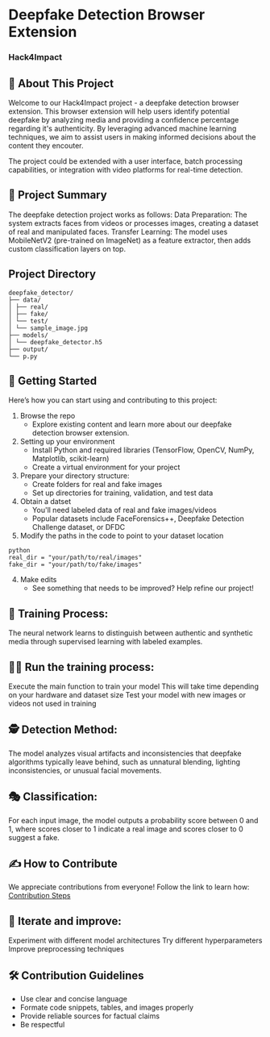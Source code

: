
# Deepfake Detection Browser Extension
### Hack4Impact

## 📖 About This Project
Welcome to our Hack4Impact project - a deepfake detection browser extension. This browser extension will help users identify potential deepfake by analyzing media and providing a confidence percentage regarding it's authenticity. By leveraging advanced machine learning techniques, we aim to assist users in making informed decisions about the content they encouter.

The project could be extended with a user interface, batch processing capabilities, or integration with video platforms for real-time detection.

## 📜 Project Summary
The deepfake detection project works as follows:
Data Preparation: The system extracts faces from videos or processes images, creating a dataset of real and manipulated faces.
Transfer Learning: The model uses MobileNetV2 (pre-trained on ImageNet) as a feature extractor, then adds custom classification layers on top.

## Project Directory

```
deepfake_detector/
├── data/
│ ├── real/
│ ├── fake/
│ └── test/
│ └── sample_image.jpg
├── models/
│ └── deepfake_detector.h5
├── output/
└── p.py
```

## 🚀 Getting Started
Here’s how you can start using and contributing to this project:
1. Browse the repo
    - Explore existing content and learn more about our deepfake detection browser extension.
2. Setting up your environment
    - Install Python and required libraries (TensorFlow, OpenCV, NumPy, Matplotlib, scikit-learn)
    - Create a virtual environment for your project
3. Prepare your directory structure:
    - Create folders for real and fake images
    - Set up directories for training, validation, and test data
3. Obtain a datset 
    - You'll need labeled data of real and fake images/videos
    - Popular datasets include FaceForensics++, Deepfake Detection Challenge dataset, or DFDC
4. Modify the paths in the code to point to your dataset location
```
python
real_dir = "your/path/to/real/images"
fake_dir = "your/path/to/fake/images"
```
4. Make edits 
    - See something that needs to be improved? Help refine our project!

## 👟 Training Process:
The neural network learns to distinguish between authentic and synthetic media through supervised learning with labeled examples.

## 🏃‍♀️ Run the training process:
Execute the main function to train your model
This will take time depending on your hardware and dataset size
Test your model with new images or videos not used in training

## 🕵️ Detection Method: 
The model analyzes visual artifacts and inconsistencies that deepfake algorithms typically leave behind, such as unnatural blending, lighting inconsistencies, or unusual facial movements.

## 🎭 Classification: 
For each input image, the model outputs a probability score between 0 and 1, where scores closer to 1 indicate a real image and scores closer to 0 suggest a fake.

## ✍️ How to Contribute
We appreciate contributions from everyone! Follow the link to learn how: <br>
[Contribution Steps](./CONTRIBUTING.md#SubmittingChanges)


## 🔄️ Iterate and improve:
Experiment with different model architectures
Try different hyperparameters
Improve preprocessing techniques

## 🛠 Contribution Guidelines
- Use clear and concise language
- Formate code snippets, tables, and images properly
- Provide reliable sources for factual claims
- Be respectful 

